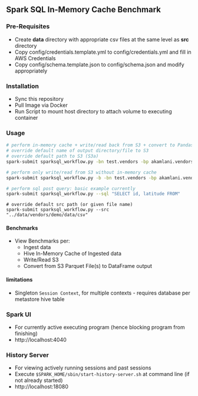 ## Spark SQL In-Memory Cache Benchmark

### Pre-Requisites
- Create **data** directory with appropriate csv files at the same level as **src** directory
- Copy config/credentials.template.yml to config/credentials.yml and fill in AWS Credentials
- Copy config/schema.template.json to config/schema.json and modify appropriately  

### Installation
- Sync this repository
- Pull Image via Docker
- Run Script to mount host directory to attach volume to executing container

### Usage
```sh
# perform in-memory cache + write/read back from S3 + convert to Pandas
# override default name of output directory/file to S3
# override default path to S3 (S3a)
spark-submit sparksql_workflow.py -bn test.vendors -bp akamlani.vendors.techstars.iot/vendors/scienceboy
```

```sh
# perform only write/read from S3 without in-memory cache
spark-submit sparksql_workflow.py -b -bn test.vendors -bp akamlani.vendors.techstars.iot/vendors/scienceboy
```

```sh
# perform sql post query: basic example currently
spark-submit sparksql_workflow.py --sql "SELECT id, latitude FROM"
```

```
# override default src path (or given file name)
spark-submit sparksql_workflow.py --src "../data/vendors/demo/data/csv"
```


#### Benchmarks
- View Benchmarks per:
    - Ingest data
    - Hive In-Memory Cache of Ingested data
    - Write/Read S3
    - Convert from S3 Parquet File(s) to DataFrame output

#### limitations
- Singleton `Session Context`, for multiple contexts - requires database per metastore hive table


### Spark UI
- For currently active executing program (hence blocking program from finishing)
- http://localhost:4040

### History Server
- For viewing actively running sessions and past sessions
- Execute `$SPARK_HOME/sbin/start-history-server.sh` at command line (if not already started)
- http://localhost:18080
